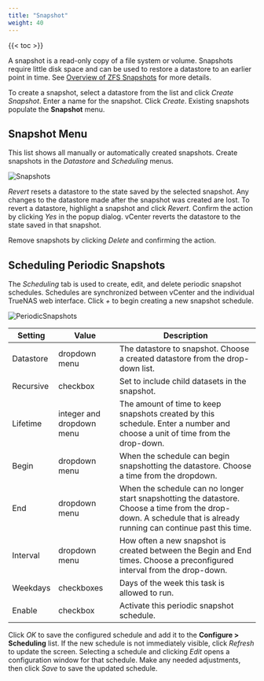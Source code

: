 ```yaml
---
title: "Snapshot"
weight: 40
---
```


{{< toc >}}

A snapshot is a read-only copy of a file system or volume.
Snapshots require little disk space and can be used to restore a datastore to an earlier point in time.
See [Overview of ZFS Snapshots](https://docs.oracle.com/cd/E23824_01/html/821-1448/gbciq.html) for more details.

To create a snapshot, select a datastore from the list and click *Create Snapshot*.
Enter a name for the snapshot.
Click *Create*.
Existing snapshots populate the **Snapshot** menu.

## Snapshot Menu

This list shows all manually or automatically created snapshots.
Create snapshots in the *Datastore* and *Scheduling* menus.

![Snapshots](/images/vCenterPlugin/Snapshots.png "Snapshots Menu")

*Revert* resets a datastore to the state saved by the selected snapshot.
Any changes to the datastore made after the snapshot was created are lost.
To revert a datastore, highlight a snapshot and click *Revert*.
Confirm the action by clicking *Yes* in the popup dialog.
vCenter reverts the datastore to the state saved in that snapshot.

Remove snapshots by clicking *Delete* and confirming the action.

## Scheduling Periodic Snapshots

The *Scheduling* tab is used to create, edit, and delete periodic snapshot schedules.
Schedules are synchronized between vCenter and the individual TrueNAS web interface.
Click *+* to begin creating a new snapshot schedule.

![PeriodicSnapshots](/images/vCenterPlugin/PeriodicSnapshots.png "Periodic Snapshot Options")

| Setting | Value | Description |
|---------|-------|-------------|
| Datastore | dropdown menu | The datastore to snapshot. Choose a created datastore from the drop-down list. |
| Recursive | checkbox | Set to include child datasets in the snapshot. |
| Lifetime | integer and dropdown menu | The amount of time to keep snapshots created by this schedule. Enter a number and choose a unit of time from the drop-down. |
| Begin | dropdown menu | When the schedule can begin snapshotting the datastore. Choose a time from the dropdown. |
| End | dropdown menu | When the schedule can no longer start snapshotting the datastore. Choose a time from the drop-down. A schedule that is already running can continue past this time. |
| Interval | dropdown menu | How often a new snapshot is created between the Begin and End times. Choose a preconfigured interval from the drop-down. |
| Weekdays | checkboxes | Days of the week this task is allowed to run. |
| Enable | checkbox | Activate this periodic snapshot schedule. |

Click *OK* to save the configured schedule and add it to the **Configure > Scheduling** list.
If the new schedule is not immediately visible, click *Refresh* to update the screen.
Selecting a schedule and clicking *Edit* opens a configuration window for that schedule.
Make any needed adjustments, then click *Save* to save the updated schedule.
